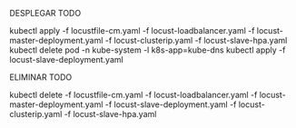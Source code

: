 DESPLEGAR TODO

kubectl apply -f locustfile-cm.yaml -f locust-loadbalancer.yaml -f locust-master-deployment.yaml -f locust-clusterip.yaml -f locust-slave-hpa.yaml 
kubectl delete pod -n kube-system -l k8s-app=kube-dns
kubectl apply -f locust-slave-deployment.yaml

ELIMINAR TODO

kubectl delete -f locustfile-cm.yaml -f locust-loadbalancer.yaml -f locust-master-deployment.yaml -f locust-slave-deployment.yaml -f locust-clusterip.yaml -f locust-slave-hpa.yaml